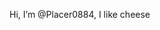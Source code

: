 
Hi, I’m @Placer0884, I like cheese

<!---
Placer0884/Placer0884 is a ✨ special ✨ repository because its `README.md` (this file) appears on your GitHub profile.
You can click the Preview link to take a look at your changes.
--->

